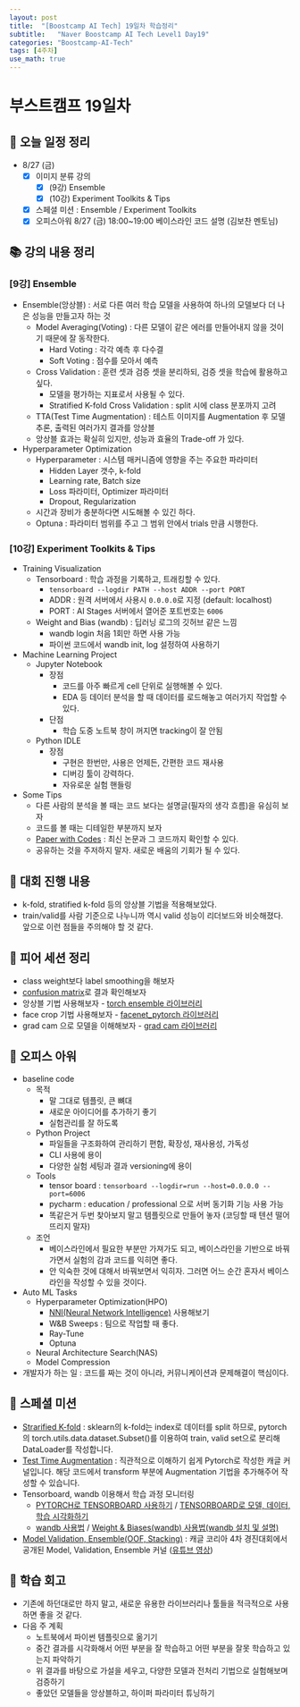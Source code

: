 ```yaml
---
layout: post
title:  "[Boostcamp AI Tech] 19일차 학습정리"
subtitle:   "Naver Boostcamp AI Tech Level1 Day19"
categories: "Boostcamp-AI-Tech"
tags: [4주차]
use_math: true
---
```


# 부스트캠프 19일차

## 📝 오늘 일정 정리

* 8/27 (금)
  - [x] 이미지 분류 강의
    - [x] (9강) Ensemble
    - [x] (10강) Experiment Toolkits & Tips
  - [x] 스페셜 미션 : Ensemble / Experiment Toolkits
  - [x] 오피스아워 8/27 (금) 18:00~19:00 베이스라인 코드 설명 (김보찬 멘토님)

## 📚 강의 내용 정리

### [9강] Ensemble

* Ensemble(앙상블) : 서로 다른 여러 학습 모델을 사용하여 하나의 모델보다 더 나은 성능을 만들고자 하는 것
  * Model Averaging(Voting) : 다른 모델이 같은 에러를 만들어내지 않을 것이기 때문에 잘 동작한다.
    * Hard Voting : 각각 예측 후 다수결
    * Soft Voting : 점수를 모아서 예측
  * Cross Validation : 훈련 셋과 검증 셋을 분리하되, 검증 셋을 학습에 활용하고 싶다.
    * 모델을 평가하는 지표로서 사용될 수 있다.
    * Stratified K-fold Cross Validation : split 시에 class 분포까지 고려
  * TTA(Test Time Augmentation) : 테스트 이미지를 Augmentation 후 모델 추론, 출력된 여러가지 결과를 앙상블
  * 앙상블 효과는 확실히 있지만, 성능과 효율의 Trade-off 가 있다.
* Hyperparameter Optimization
  * Hyperparameter : 시스템 매커니즘에 영향을 주는 주요한 파라미터
    * Hidden Layer 갯수, k-fold
    * Learning rate, Batch size
    * Loss 파라미터, Optimizer 파라미터
    * Dropout, Regularization
  * 시간과 장비가 충분하다면 시도해볼 수 있긴 하다.
  * Optuna : 파라미터 범위를 주고 그 범위 안에서 trials 만큼 시행한다.

### [10강] Experiment Toolkits & Tips

* Training Visualization
  * Tensorboard : 학습 과정을 기록하고, 트래킹할 수 있다.
    * `tensorboard --logdir PATH --host ADDR --port PORT`
    * ADDR : 원격 서버에서 사용시 `0.0.0.0`로 지정 (default: localhost)
    * PORT : AI Stages 서버에서 열어준 포트번호는 `6006`
  * Weight and Bias (wandb) : 딥러닝 로그의 깃허브 같은 느낌
    * wandb login 처음 1회만 하면 사용 가능
    * 파이썬 코드에서 wandb init, log 설정하여 사용하기
* Machine Learning Project
  * Jupyter Notebook
    * 장점
      * 코드를 아주 빠르게 cell 단위로 실행해볼 수 있다.
      * EDA 등 데이터 분석을 할 때 데이터를 로드해놓고 여러가지 작업할 수 있다.
    * 단점
      * 학습 도중 노트북 창이 꺼지면 tracking이 잘 안됨
  * Python IDLE
    * 장점
      * 구현은 한번만, 사용은 언제든, 간편한 코드 재사용
      * 디버깅 툴이 강력하다.
      * 자유로운 실험 핸들링
* Some Tips
  * 다른 사람의 분석을 볼 때는 코드 보다는 설명글(필자의 생각 흐름)을 유심히 보자
  * 코드를 볼 때는 디테일한 부분까지 보자
  * [Paper with Codes](https://paperswithcode.com/) : 최신 논문과 그 코드까지 확인할 수 있다.
  * 공유하는 것을 주저하지 말자. 새로운 배움의 기회가 될 수 있다.

## 🚩 대회 진행 내용

* k-fold, stratified k-fold 등의 앙상블 기법을 적용해보았다.
* train/valid를 사람 기준으로 나누니까 역시 valid 성능이 리더보드와 비슷해졌다. 앞으로 이런 점들을 주의해야 할 것 같다.

## 🌱 피어 세션 정리

* class weight보다 label smoothing을 해보자
* [confusion matrix](https://scikit-learn.org/stable/modules/generated/sklearn.metrics.confusion_matrix.html)로 결과 확인해보자
* 앙상블 기법 사용해보자 - [torch ensemble 라이브러리](https://ensemble-pytorch.readthedocs.io/en/latest/quick_start.html)
* face crop 기법 사용해보자 - [facenet_pytorch 라이브러리](https://github.com/timesler/facenet-pytorch)
* grad cam 으로 모델을 이해해보자 - [grad cam 라이브러리](https://github.com/jacobgil/pytorch-grad-cam)

## 💎 오피스 아워

* baseline code 
  * 목적
    * 말 그대로 템플릿, 큰 뼈대
    * 새로운 아이디어를 추가하기 좋기
    * 실험관리를 잘 하도록
  * Python Project
    * 파일들을 구조화하여 관리하기 편함, 확장성, 재사용성, 가독성
    * CLI 사용에 용이
    * 다양한 실험 세팅과 결과 versioning에 용이
  * Tools
    * tensor board : `tensorboard --logdir=run --host=0.0.0.0 --port=6006`
    * pycharm : education / professional 으로 서버 동기화 기능 사용 가능
    * 똑같은거 두번 찾아보지 말고 템플릿으로 만들어 놓자 (코딩할 때 텐션 떨어뜨리지 말자)
  * 조언
    * 베이스라인에서 필요한 부분만 가져가도 되고, 베이스라인을 기반으로 바꿔가면서 실험의 감과 코드를 익히면 좋다.
    * 안 익숙한 것에 대해서 바꿔보면서 익히자. 그러면 어느 순간 혼자서 베이스라인을 작성할 수 있을 것이다.
* Auto ML Tasks
  * Hyperparameter Optimization(HPO)
    * [NNI(Neural Network Intelligence)](https://github.com/microsoft/nni) 사용해보기
    * W&B Sweeps : 팀으로 작업할 때 좋다.
    * Ray-Tune
    * Optuna
  * Neural Architecture Search(NAS)
  * Model Compression
* 개발자가 하는 일 : 코드를 짜는 것이 아니라, 커뮤니케이션과 문제해결이 핵심이다.

## 🔎 스페셜 미션

* [Strarified K-fold](https://stackoverflow.com/questions/60883696/k-fold-cross-validation-using-dataloaders-in-pytorch) : sklearn의 k-fold는 index로 데이터를 split 하므로, pytorch의 torch.utils.data.dataset.Subset()를 이용하여 train, valid set으로 분리해 DataLoader를 작성합니다.
* [Test Time Augmentation](https://www.kaggle.com/luyujia/pytorch-my-tta-function-easy-to-understand) : 직관적으로 이해하기 쉽게 Pytorch로 작성한 캐글 커널입니다. 해당 코드에서 transform 부분에 Augmentation 기법을 추가해주어 작성할 수 있습니다.
* Tensorboard, wandb 이용해서 학습 과정 모니터링
  * [PYTORCH로 TENSORBOARD 사용하기](https://tutorials.pytorch.kr/recipes/recipes/tensorboard_with_pytorch.html) / [TENSORBOARD로 모델, 데이터, 학습 시각화하기](https://tutorials.pytorch.kr/intermediate/tensorboard_tutorial.html)
  * [wandb 사용법](https://docs.wandb.ai/guides/integrations/pytorch) / [Weight & Biases(wandb) 사용법(wandb 설치 및 설명)](https://greeksharifa.github.io/references/2020/06/10/wandb-usage/)
* [Model Validation, Ensemble(OOF, Stacking)](https://www.kaggle.com/kcs93023/kakr-4th-seminar-model-validation-ensemble) : 캐글 코리아 4차 경진대회에서 공개된 Model, Validation, Ensemble 커널 ([유튜브 영상](https://youtu.be/G6i4folb2jo))

## 🚀 학습 회고

* 기존에 하던대로만 하지 말고, 새로운 유용한 라이브러리나 툴들을 적극적으로 사용하면 좋을 것 같다.
* 다음 주 계획
  * 노트북에서 파이썬 템플릿으로 옮기기
  * 중간 결과를 시각화해서 어떤 부분을 잘 학습하고 어떤 부분을 잘못 학습하고 있는지 파악하기
  * 위 결과를 바탕으로 가설을 세우고, 다양한 모델과 전처리 기법으로 실험해보며 검증하기
  * 좋았던 모델들을 앙상블하고, 하이퍼 파라미터 튜닝하기

